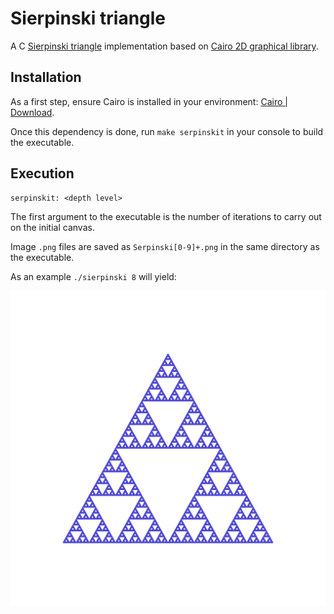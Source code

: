 # Sierpinski triangle

A C [Sierpinski triangle](https://en.wikipedia.org/wiki/Sierpinski_triangle)
implementation based on [Cairo 2D graphical
library](https://www.cairographics.org/).

## Installation
As a first step, ensure Cairo is installed in your environment: [Cairo |
Download](https://www.cairographics.org/download/).

Once this dependency is done, run `make serpinskit` in your console to build the executable.

## Execution
```
serpinskit: <depth level>
```
The first argument to the executable is the number of iterations to carry out
on the initial canvas.

Image `.png` files are saved as `Serpinski[0-9]+.png` in
the same directory as the executable.

As an example `./sierpinski 8` will yield:

!["Eight levels of the Sierpinski process"][1]


[1]: ./Sierpinski8.png
